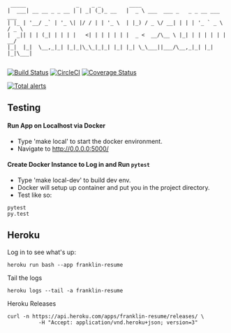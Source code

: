 ```
 _____                _    _ _         ____                                
|  ___| __ __ _ _ __ | | _| (_)_ __   |  _ \ ___  ___ _   _ _ __ ___   ___ 
| |_ | '__/ _` | '_ \| |/ / | | '_ \  | |_) / _ \/ __| | | | '_ ` _ \ / _ \
|  _|| | | (_| | | | |   <| | | | | | |  _ <  __/\__ \ |_| | | | | | |  __/
|_|  |_|  \__,_|_| |_|_|\_\_|_|_| |_| |_| \_\___||___/\__,_|_| |_| |_|\___|
                                                                           
```

[![Build Status](https://travis-ci.org/theDevilsVoice/franklin-resume.svg?branch=master)](https://travis-ci.org/theDevilsVoice/franklin-resume) [![CircleCI](https://circleci.com/gh/theDevilsVoice/franklin-resume/tree/master.svg?style=svg)](https://circleci.com/gh/theDevilsVoice/franklin-resume/tree/master) [![Coverage Status](https://coveralls.io/repos/github/theDevilsVoice/franklin-resume/badge.svg?branch=master)](https://coveralls.io/github/theDevilsVoice/franklin-resume?branch=master)

[![Total alerts](https://img.shields.io/lgtm/alerts/g/theDevilsVoice/franklin-resume.svg?logo=lgtm&logoWidth=18)](https://lgtm.com/projects/g/theDevilsVoice/franklin-resume/alerts/)

## Testing 

#### Run App on Localhost via Docker

- Type 'make local' to start the docker environment.
- Navigate to http://0.0.0.0:5000/

#### Create Docker Instance to Log in and Run `pytest`

- Type 'make local-dev' to build dev env. 
- Docker will setup up container and put you in the project directory. 
- Test like so:

```
pytest
py.test
```

## Heroku

Log in to see what's up: 

```
heroku run bash --app franklin-resume
```

Tail the logs

```
heroku logs --tail -a franklin-resume
```

Heroku Releases

```
curl -n https://api.heroku.com/apps/franklin-resume/releases/ \
          -H "Accept: application/vnd.heroku+json; version=3"
```
